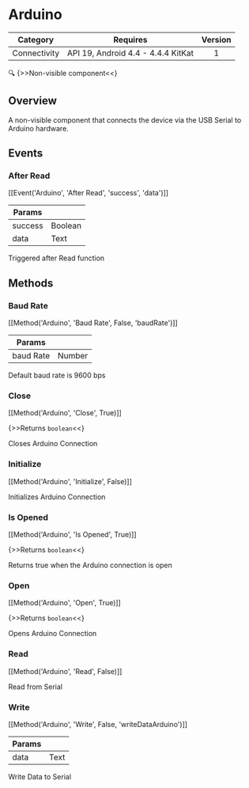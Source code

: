 # Arduino

| Category | Requires | Version |
|:--------:|:-------:|:--------:|
|Connectivity|API 19, Android 4.4 - 4.4.4 KitKat|1|

:mag: {>>Non-visible component<<}

## Overview

A non-visible component that connects the device via the USB Serial to Arduino hardware.

## Events

### After Read

[[Event('Arduino', 'After Read', 'success', 'data')]]

| Params | []() |
|--------|------|
|success|Boolean|
|data|Text|


Triggered after Read function

## Methods

### Baud Rate

[[Method('Arduino', 'Baud Rate', False, 'baudRate')]]

| Params | []() |
|--------|------|
|baud Rate|Number|


Default baud rate is 9600 bps

### Close

[[Method('Arduino', 'Close', True)]]

{>>Returns `boolean`<<}

Closes Arduino Connection

### Initialize

[[Method('Arduino', 'Initialize', False)]]

Initializes Arduino Connection

### Is Opened

[[Method('Arduino', 'Is Opened', True)]]

{>>Returns `boolean`<<}

Returns true when the Arduino connection is open

### Open

[[Method('Arduino', 'Open', True)]]

{>>Returns `boolean`<<}

Opens Arduino Connection

### Read

[[Method('Arduino', 'Read', False)]]

Read from Serial

### Write

[[Method('Arduino', 'Write', False, 'writeDataArduino')]]

| Params | []() |
|--------|------|
|data|Text|


Write Data to Serial